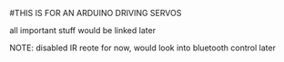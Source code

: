 #THIS IS FOR AN ARDUINO DRIVING SERVOS

all important stuff would be linked later

NOTE: disabled IR reote for now, would look into bluetooth control later
